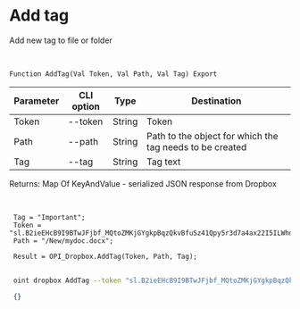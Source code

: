 ﻿---
sidebar_position: 2
---

# Add tag
 Add new tag to file or folder


<br/>


`Function AddTag(Val Token, Val Path, Val Tag) Export`

 | Parameter | CLI option | Type | Destination |
 |-|-|-|-|
 | Token | --token | String | Token |
 | Path | --path | String | Path to the object for which the tag needs to be created |
 | Tag | --tag | String | Tag text |

 
 Returns: Map Of KeyAndValue - serialized JSON response from Dropbox

<br/>




```bsl title="Code example"
 Tag = "Important";
 Token = "sl.B2ieEHcB9I9BTwJFjbf_MQtoZMKjGYgkpBqzQkvBfuSz41Qpy5r3d7a4ax22I5ILWhd9KLbN5L...";
 Path = "/New/mydoc.docx";
 
 Result = OPI_Dropbox.AddTag(Token, Path, Tag);
```
	


```sh title="CLI command example"
 
 oint dropbox AddTag --token "sl.B2ieEHcB9I9BTwJFjbf_MQtoZMKjGYgkpBqzQkvBfuSz41Qpy5r3d7a4ax22I5ILWhd9KLbN5L..." --path %path% --tag %tag%

```

```json title="Result"
 {}
```
